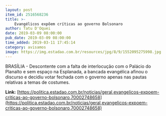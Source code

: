 ```yaml
---
layout: post
item_id: 2516568236
title: >-
    Evangélicos expõem críticas ao governo Bolsonaro
author: Tatu D'Oquei
date: 2019-03-09 08:00:00
pub_date: 2019-03-09 08:00:00
time_added: 2019-03-11 17:45:14
category: avisamos
image: https://img.estadao.com.br/resources/jpg/8/9/1552095275998.jpg
---
```


BRASÍLIA - Descontente com a falta de interlocução com o Palácio do Planalto e sem espaço na Esplanada, a bancada evangélica afinou o discurso e decidiu votar fechada com o governo apenas nas pautas relativas a temas de costumes.

**Link:** [https://politica.estadao.com.br/noticias/geral,evangelicos-expoem-criticas-ao-governo-bolsonaro,70002748658](https://politica.estadao.com.br/noticias/geral,evangelicos-expoem-criticas-ao-governo-bolsonaro,70002748658)

